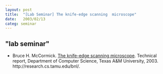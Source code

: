 ```yaml
---
layout: post
title:  "[Lab Seminar] The knife-edge scanning  microscope"
date:   2003/02/13
categ: seminar
---
```



 
 



<h2>"lab seminar"</h2>
<!-- BEGIN BIBLIOGRAPHY references -->
<!--
    DO NOT MODIFY THIS BIBLIOGRAPHY BY HAND!  IT IS MAINTAINED AUTOMATICALLY!
    YOUR CHANGES WILL BE LOST THE NEXT TIME IT IS UPDATED!
--> 
<!-- Generated by: /home/yschoe/nn/tex/bib2html/bib2html -d references bib2html.aux bib2html.tmp -->
<UL>

<!-- Authors: Bruce H McCormick -->
<LI><A NAME="mccormick:kesm03">Bruce</A>&nbsp;H. McCormick.
<A HREF="http://research.cs.tamu.edu/bnl/">The knife-edge scanning
  microscope</A>.
Technical report, Department of Computer Science, Texas A&amp;M University, 2003.
http://research.cs.tamu.edu/bnl/.

</LI></UL>

<!-- END BIBLIOGRAPHY references -->


 

